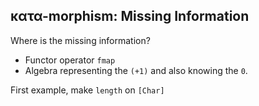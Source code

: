 κατα-morphism: Missing Information
----------------------------------

Where is the missing information?

- Functor operator `fmap`
- Algebra representing the `(+1)` and also knowing the `0`.

First example, make `length` on `[Char]`
